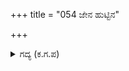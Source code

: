 +++
title = "054 ಜೇನ ಹುಟ್ಟಿನ"

+++

<details><summary>ಗದ್ಯ (ಕ.ಗ.ಪ) </summary>

54. ಇದನ್ನಾಲಿಸಿ ದ್ರೋಣ ಪುತ್ರನಾದ ಅಶ್ವತ್ಥಾಮ ಕೋಪವುಕ್ಕಿ ಮುನ್ನುಗ್ಗಿದನು. ಜೇನು ಹುಟ್ಟಿನ ಹುಳುವನ್ನು ಬಡಿಯುವುದು  ದೊಡ್ಡತನವೇ?  ಮುಂಚೂಣಿಯಲ್ಲಿದ್ದ ಸೇನೆಯನ್ನು ನಾಶಗೊಳಿಸಲಾಯಿತೆ ? ನಿನಗೆ ಶೌರ್ಯದ ಭಾಗ್ಯ ದಕ್ಕಿತೇನು ? ನಾನು ಅಶ್ವತ್ಥಾಮನೆಂಬುದು ನಿನಗೆ ತಿಳಿದಿಲ್ಲವೇ?  ಶತ್ರುಗಳೆಂಬ ಕತ್ತಲೆಗೆ ನಾನು ಸೂರ್ಯನಿದ್ದಂತೆ ಅರಿತುಕೊ ಎನ್ನುತ್ತ ಅಶ್ವತ್ಥಾಮನು ಮುನ್ನುಗ್ಗಿದನು.
</details>
